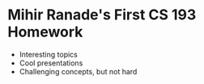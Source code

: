 # Mihir Ranade's First CS 193 Homework

  - Interesting topics
  - Cool presentations
  - Challenging concepts, but not hard
